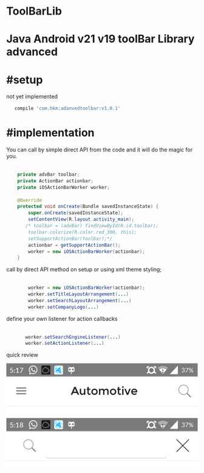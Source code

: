 # ToolBarLib
Java Android v21 v19 toolBar Library advanced
=================================================

#setup
=======
not yet implemented
```gradle
   compile 'com.hkm:adanvedtoolbar:v1.0.1'

```

#implementation
=======
You can call by simple direct API from the code and it will do the magic for you.

```java

    private advBar toolbar;
    private ActionBar actionbar;
    private iOSActionBarWorker worker;

    @Override
    protected void onCreate(Bundle savedInstanceState) {
        super.onCreate(savedInstanceState);
        setContentView(R.layout.activity_main);
       /* toolbar = (advBar) findViewById(R.id.toolbar);
        toolbar.colorize(R.color.red_300, this);
        setSupportActionBar(toolbar);*/
        actionbar = getSupportActionBar();
        worker = new iOSActionBarWorker(actionbar);
    }


```


call by direct API method on setup or using xml theme styling;
```java

        worker = new iOSActionBarWorker(actionbar);
        worker.setTitleLayoutArrangement(...)
        worker.setSearchLayoutArrangement(...)
        worker.setCompanyLogo(...)

```


define your own listener for action callbacks

```java

       worker.setSearchEngineListener(...)
       worker.setActionListener(...)

```
quick review

![demo1](screenshot/device-2015-05-15-171739.png)
![demo2](screenshot/device-2015-05-15-171813.png)